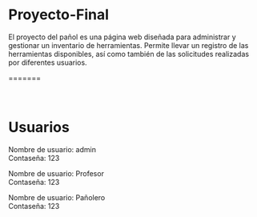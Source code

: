 # Proyecto-Final
El proyecto del pañol es una página web diseñada para administrar y gestionar un inventario de herramientas.
Permite llevar un registro de las herramientas disponibles, así como también de las solicitudes realizadas por diferentes usuarios.


=======
<br>
<br>
<br>

# Usuarios
Nombre de usuario: admin <br>
Contaseña: 123

Nombre de usuario: Profesor <br>
Contaseña: 123

Nombre de usuario: Pañolero <br>
Contaseña: 123


